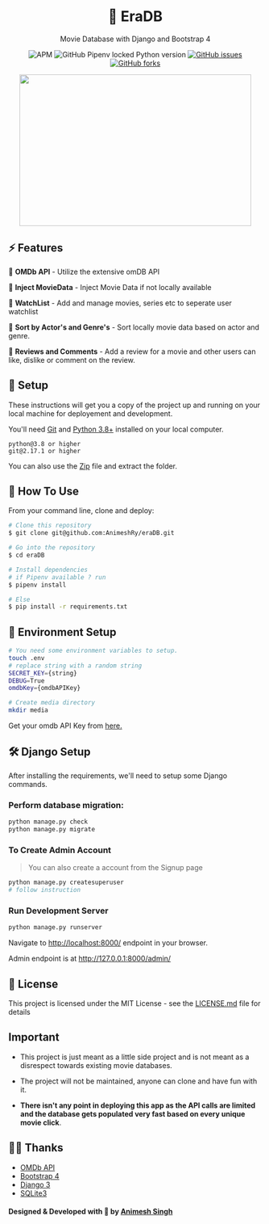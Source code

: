 <h1 align="center">🍿 EraDB</h1>
<p align="center">Movie Database with Django and Bootstrap 4</p>
<p align="center">
<img alt="APM" src="https://img.shields.io/apm/l/vim-mode">
<img alt="GitHub Pipenv locked Python version" src="https://img.shields.io/github/pipenv/locked/python-version/AnimeshRy/eraDB">
<a href="https://github.com/AnimeshRy/eraDB/issues"><img alt="GitHub issues" src="https://img.shields.io/github/issues/AnimeshRy/eraDB"></a>
<a href="https://github.com/AnimeshRy/eraDB/network"><img alt="GitHub forks" src="https://img.shields.io/github/forks/AnimeshRy/eraDB"></a>

<p align="center">
    <a href="https://youtu.be/rCxIc5Z1YAA">
  <img width="460" height="300" src="./static/img/result.gif">
    </a>
</p>

## ⚡ Features

🎯 **OMDb API** - Utilize the extensive omDB API

🎯 **Inject MovieData** - Inject Movie Data if not locally available

🎯 **WatchList** - Add and manage movies, series etc to seperate user watchlist

🎯 **Sort by Actor's and Genre's** - Sort locally movie data based on actor and genre.

🎯 **Reviews and Comments** - Add a review for a movie and other users can like, dislike or comment on the review.

## 🚀 Setup

These instructions will get you a copy of the project up and running on your local machine for deployement and development.

You'll need [Git](https://git-scm.com) and [Python 3.8+](https://www.python.org/downloads/) installed on your local computer.

```
python@3.8 or higher
git@2.17.1 or higher
```

You can also use the [Zip](https://github.com/AnimeshRy/eraDB/archive/refs/heads/main.zip) file and extract the folder.

## 🔧 How To Use

From your command line, clone and deploy:

```bash
# Clone this repository
$ git clone git@github.com:AnimeshRy/eraDB.git

# Go into the repository
$ cd eraDB

# Install dependencies
# if Pipenv available ? run
$ pipenv install

# Else
$ pip install -r requirements.txt

```

## 📨 Environment Setup

```bash
# You need some environment variables to setup.
touch .env
# replace string with a random string
SECRET_KEY={string}
DEBUG=True
omdbKey={omdbAPIKey}

# Create media directory
mkdir media
```

Get your omdb API Key from [here.](http://www.omdbapi.com/)

## 🛠️ Django Setup

After installing the requirements, we'll need to setup some Django commands.

### Perform database migration:

```bash
python manage.py check
python manage.py migrate
```

### To Create Admin Account

> You can also create a account from the Signup page

```bash
python manage.py createsuperuser
# follow instruction
```

### Run Development Server

```bash
python manage.py runserver
```

Navigate to [http://localhost:8000/](http://localhost:8000/) endpoint in your browser.

Admin endpoint is at http://127.0.0.1:8000/admin/

## 📄 License

This project is licensed under the MIT License - see the [LICENSE.md](./LICENSE) file for details

## Important

- This project is just meant as a little side project and is not meant as a disrespect towards existing movie databases.

- The project will not be maintained, anyone can clone and have fun with it.

- **There isn't any point in deploying this app as the API calls are limited and the database gets populated very fast based on every unique movie click**.

## 👨‍💻 Thanks

- [OMDb API](http://www.omdbapi.com/)
- [Bootstrap 4](https://getbootstrap.com/)
- [Django 3](https://docs.djangoproject.com/en/3.1/releases/3.0/)
- [SQLite3](https://www.sqlite.org/index.html)

#### Designed & Developed with 💙 by [Animesh Singh](https://www.github.com/AnimeshRy)
